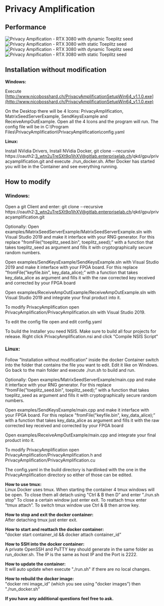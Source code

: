 # Privacy Amplification

## Performance
![Privacy Ampification - RTX 3080 with dynamic Toeplitz seed](https://gist.githubusercontent.com/nicoboss/dfae7685e20cf3f418559f7960e33cfe/raw/PrivacyAmpification_RTX_3080_dynamic_seed.svg)
![Privacy Ampification - RTX 3080 with static Toeplitz seed](https://gist.githubusercontent.com/nicoboss/dfae7685e20cf3f418559f7960e33cfe/raw/PrivacyAmpification_RTX_3080_static_seed.svg)
![Privacy Ampification - RTX 3080 with dynamic Toeplitz seed](https://gist.githubusercontent.com/nicoboss/dfae7685e20cf3f418559f7960e33cfe/raw/PrivacyAmpificationCuda_RTX_3080_dynamic_seed.svg)
![Privacy Ampification - RTX 3080 with static Toeplitz seed](https://gist.githubusercontent.com/nicoboss/dfae7685e20cf3f418559f7960e33cfe/raw/PrivacyAmpificationCuda_RTX_3080_static_seed.svg)

## Installation without modification

**Windows:**

Execute [http://www.nicobosshard.ch/PrivacyAmplificationSetupWin64_v1.1.0.exe](http://www.nicobosshard.ch/PrivacyAmplificationSetupWin64_v1.1.0.exe)

On the Desktop there will be 4 Icons: PrivacyAmplification, MatrixSeedServerExample,
SendKeysExample and ReceiveAmpOutExample. Open all the 4 Icons and the program will run. The
config file will be in C:\Program Files\PrivacyAmplification\PrivacyAmplification\config.yaml

**Linux:**

Install NVidia Drivers, Install NVidia Docker, git clone --recursive https://oauth2:3_wtn2uTreSXt9q1ihXV@gitlab.enterpriselab.ch/qkd/gpu/privacyamplification.git and execute ./run_docker.sh.
After Docker has started you will be in the Container and see everything running.

## How to modify

### Windows:
Open a git Client and enter: git clone --recursive https://oauth2:3_wtn2uTreSXt9q1ihXV@gitlab.enterpriselab.ch/qkd/gpu/privacyamplification.git

Optionally: Open examples/MatrixSeedServerExample/MatrixSeedServerExample.sln with Visual
Studio 2019 and make it interface with your RNG generator. For this replace
"fromFile("toeplitz_seed.bin", toeplitz_seed);” with a function that takes toeplitz_seed as argument
and fills it with cryptographically secure random numbers.

Open examples/SendKeysExample/SendKeysExample.sln with Visual Studio 2019 and make it
interface with your FPGA board. For this replace "fromFile("keyfile.bin", key_data_alice);” with a
function that takes key_data_alice as argument and fills it with the raw corrected key received and
corrected by your FPGA board

Open examples/ReceiveAmpOutExample/ReceiveAmpOutExample.sln with Visual Studio 2019 and
integrate your final product into it.

To modify PrivacyAmplification open PrivacyAmplification/PrivacyAmplification.sln with Visual Studio
2019.

To edit the config file open and edit config.yaml

To build the Installer you need NSIS. Make sure to build all four projects for release. Right click
PrivacyAmplification.nsi and click "Compile NSIS Script”


### Linux:
Follow "Installation without modification” inside the docker Container switch into the folder that
contains the file you want to edit. Edit it like on Windows. Go back to the main folder and execute
./run.sh to build and run.

Optionally: Open examples/MatrixSeedServerExample/main.cpp and make it interface with your
RNG generator. For this replace "fromFile("toeplitz_seed.bin", toeplitz_seed);” with a function that
takes toeplitz_seed as argument and fills it with cryptographically secure random numbers.

Open examples/SendKeysExample/main.cpp and make it interface with your FPGA board. For this
replace "fromFile("keyfile.bin", key_data_alice);” with a function that takes key_data_alice as
argument and fills it with the raw corrected key received and corrected by your FPGA board

Open examples/ReceiveAmpOutExample/main.cpp and integrate your final product into it.

To modify PrivacyAmplification open PrivacyAmplification/PrivacyAmplification.h and
PrivacyAmplification/PrivacyAmplification.cu

The config.yaml in the build directory is hardlinked with the one in the PrivacyAmplification directory
so either of those can be edited.

**How to use tmux:**\
Linux Docker uses tmux. When starting the container 4 tmux windows will be open. To close them all
detach using "Ctrl & B then D” and enter "./run.sh stop” To close a certain window just enter exit. To
reattach tmux enter "tmux attach”. To switch tmux window use Ctrl & B then arrow key.

**How to stop and exit the docker container:**\
After detaching tmux just enter exit.

**How to start and reattach the docker container:**\
"docker start container_id && docker attach container_id”

**How to SSH into the docker container:**\
A private OpenSSH and PuTTY key should generate in the same folder as run_docker.sh. The IP is the
same as host IP and the Port is 2222.

**How to update the container:**\
It will auto update when execute "./run.sh" if there are no local changes.

**How to rebuild the docker image:**\
"docker rmi image_id” (which you see using "docker images”) then "./run_docker.sh”

**If you have any additional questions feel free to ask.**
